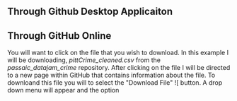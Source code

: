 ## Through Github Desktop Applicaiton

## Through GitHub Online

You will want to click on the file that you wish to download. In this example I will be downloading, *pittCrime_cleaned.csv* from the *passaic_datajam_crime* repository. After clicking on the file I will be directed to a new page within GitHub that contains information about the file. To downloand this file you will to select the "Download File" ![ button. A drop down menu will appear and the option
